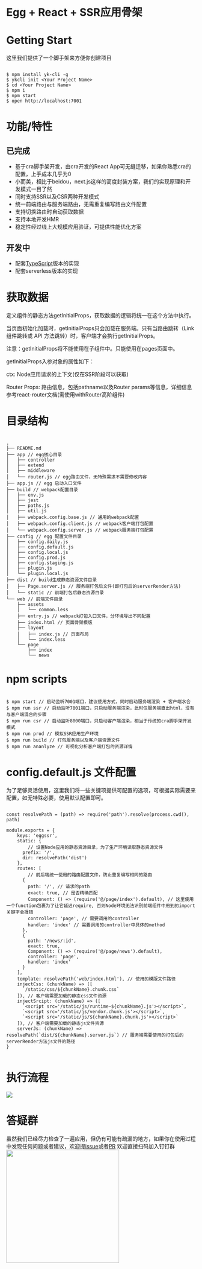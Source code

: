 # Egg + React + SSR应用骨架

# Getting Start

这里我们提供了一个脚手架来方便你创建项目

```

$ npm install yk-cli -g
$ ykcli init <Your Project Name>
$ cd <Your Project Name>
$ npm i
$ npm start
$ open http://localhost:7001

```

# 功能/特性

## 已完成

- 基于cra脚手架开发，由cra开发的React App可无缝迁移，如果你熟悉cra的配置，上手成本几乎为0
- 小而美，相比于beidou，next.js这样的高度封装方案，我们的实现原理和开发模式一目了然
- 同时支持SSR以及CSR两种开发模式
- 统一前端路由与服务端路由，无需重复编写路由文件配置
- 支持切换路由时自动获取数据
- 支持本地开发HMR
- 稳定性经过线上大规模应用验证，可提供性能优化方案

## 开发中

- 配套[TypeScript](https://github.com/ykfe/egg-react-ssr-typescript)版本的实现
- 配套serverless版本的实现


# 获取数据

定义组件的静态方法getInitialProps，获取数据的逻辑将统一在这个方法中执行。

当页面初始化加载时，getInitialProps只会加载在服务端。只有当路由跳转（Link组件跳转或 API 方法跳转）时，客户端才会执行getInitialProps。

注意：getInitialProps将不能使用在子组件中。只能使用在pages页面中。

getInitialProps入参对象的属性如下：

ctx: Node应用请求的上下文(仅在SSR阶段可以获取)

Router Props: 路由信息，包括pathname以及Router params等信息，详细信息参考react-router文档(需使用withRouter高阶组件)


# 目录结构
  
```

.
├── README.md
├── app // egg核心目录
│   ├── controller
│   ├── extend
│   ├── middleware
│   └── router.js // egg路由文件，无特殊需求不需要修改内容
├── app.js // egg 启动入口文件
├── build // webpack配置目录
│   ├── env.js
│   ├── jest
│   ├── paths.js
│   ├── util.js
│   ├── webpack.config.base.js // 通用的webpack配置
│   ├── webpack.config.client.js // webpack客户端打包配置
│   └── webpack.config.server.js // webpack服务端打包配置
├── config // egg 配置文件目录
│   ├── config.daily.js
│   ├── config.default.js
│   ├── config.local.js
│   ├── config.prod.js
│   ├── config.staging.js
│   ├── plugin.js
│   └── plugin.local.js
├── dist // build生成静态资源文件目录
│   ├── Page.server.js // 服务端打包后文件(即打包后的serverRender方法)
│   └── static // 前端打包后静态资源目录
└── web // 前端文件目录
    ├── assets
    │   └── common.less
    ├── entry.js // webpack打包入口文件，分环境导出不同配置
    ├── index.html // 页面骨架模版
    ├── layout
    │   ├── index.js // 页面布局
    │   └── index.less
    └── page
        ├── index
        └── news

```

# npm scripts

```

$ npm start // 启动监听7001端口，建议使用方式，同时启动服务端渲染 + 客户端水合
$ npm run ssr // 启动监听7001端口，只启动服务端渲染，此时仅服务端直出html，没有与客户端混合的步骤
$ npm run csr // 启动监听8000端口，只启动客户端渲染，相当于传统的cra脚手架开发模式
$ npm run prod // 模拟SSR应用生产环境
$ npm run build // 打包服务端以及客户端资源文件
$ npm run ananlyze // 可视化分析客户端打包的资源详情

```

# config.default.js 文件配置

为了足够灵活使用，这里我们将一些关键项提供可配置的选项，可根据实际需要来配置，如无特殊必要，使用默认配置即可。

```

const resolvePath = (path) => require('path').resolve(process.cwd(), path)

module.exports = {
    keys: 'eggssr',
    static: {
        // 设置Node应用的静态资源目录，为了生产环境读取静态资源文件
      prefix: '/',
      dir: resolvePath('dist')
    },
    routes: [
        // 前后端统一使用的路由配置文件，防止重复编写相同的路由
      {
        path: '/', // 请求的path
        exact: true, // 是否精确匹配
        Component: () => (require('@/page/index').default), // 这里使用一个function包裹为了让它延迟require, 否则Node环境无法识别前端组件中用到的import关键字会报错
        controller: 'page', // 需要调用的controller
        handler: 'index' // 需要调用的controller中具体的method
      },
      {
        path: '/news/:id',
        exact: true,
        Component: () => (require('@/page/news').default),
        controller: 'page',
        handler: 'index'
      }
    ],
    template: resolvePath('web/index.html'), // 使用的模版文件路径
    injectCss: (chunkName) => ([
      `/static/css/${chunkName}.chunk.css`
    ]), // 客户端需要加载的静态css文件资源
    injectSrcipt: (chunkName) => ([
      `<script src='/static/js/runtime~${chunkName}.js'></script>`,
      `<script src='/static/js/vendor.chunk.js'></script>`,
      `<script src='/static/js/${chunkName}.chunk.js'></script>`
    ]), // 客户端需要加载的静态js文件资源
    serverJs: (chunkName) => resolvePath(`dist/${chunkName}.server.js`) // 服务端需要使用的打包后的serverRender方法js文件的路径
}


```

# 执行流程

![](https://gw.alicdn.com/tfs/TB11BwkX8Gw3KVjSZFDXXXWEpXa-2050-1502.jpg)

# 答疑群

虽然我们已经尽力检查了一遍应用，但仍有可能有疏漏的地方，如果你在使用过程中发现任何问题或者建议，欢迎提[issue](https://github.com/ykfe/egg-react-ssr/issues)或者[PR](https://github.com/ykfe/egg-react-ssr/pulls)
欢迎直接扫码加入钉钉群
<img src="https://img.alicdn.com/tfs/TB15zfha79E3KVjSZFGXXc19XXa-750-990.jpg" width="300">
